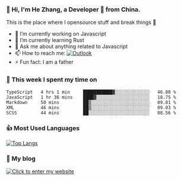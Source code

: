 ### 👋 Hi, I'm He Zhang, a Developer 🚀 from China.

This is the place where I opensource stuff and break things :rofl:

- 🔭  I’m currently working on Javascript
- 🌱  I’m currently learning Rust
- 💬  Ask me about anything related to Javascript
- 📫  How to reach me: [![Outlook](https://img.shields.io/badge/-Outlook-0078D4?style=flat&logo=Microsoft-Outlook&logoColor=white)](mailto:zhanghecool@outlook.com)
- ⚡  Fun fact: I am a father

### 💪 This week I spent my time on 
<!--START_SECTION:waka-->
```text
TypeScript   4 hrs 1 min     ███████████▓░░░░░░░░░░░░░   46.88 % 
JavaScript   1 hr 36 mins    ████▓░░░░░░░░░░░░░░░░░░░░   18.75 % 
Markdown     50 mins         ██▒░░░░░░░░░░░░░░░░░░░░░░   09.81 % 
XML          46 mins         ██▒░░░░░░░░░░░░░░░░░░░░░░   09.03 % 
SCSS         44 mins         ██░░░░░░░░░░░░░░░░░░░░░░░   08.56 % 
```
<!--END_SECTION:waka-->

### 👍 Most Used Languages
[![Top Langs](https://github-readme-stats.vercel.app/api/top-langs/?username=zhanghecool&layout=compact)](https://zhanghe.cool)

### 🌈 My blog 
[![Click to enter my website](https://cdn.jsdelivr.net/gh/zhanghecool/assets/images/gif/zhanghecools.gif)](https://zhanghe.cool)
